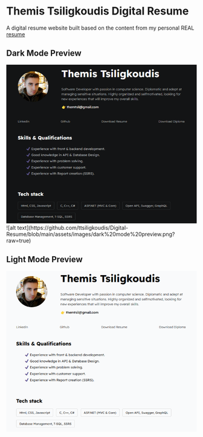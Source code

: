 # Themis Tsiligkoudis Digital Resume

A digital resume website built based on the content from my personal REAL [resume](./assets/Resume.pdf) 

## Dark Mode Preview

<img src="assets\images\dark mode preview.PNG">
![alt text](https://github.com/ttsiligkoudis/Digital-Resume/blob/main/assets/images/dark%20mode%20preview.png?raw=true)

## Light Mode Preview

<img src="assets\images\light mode preview.PNG">
